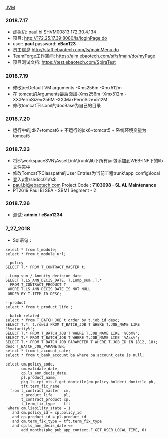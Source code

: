 [JVM](#7_27_2018)

### 2018.7.17
- 虚拟机:  paul.bi	    SHVM00813	172.30.4.134
- 项目: http://172.25.17.39:8080/ls/loginPage.do
- user:                      **paul**
   password:           **eBao123**
- 员工信息   http://staff.ebaotech.com/ls/mainMenu.do
- TeamForge工作空间:    https://alm.ebaotech.com/sf/sfmain/do/myPage 
- 项目测试文档:     https://test.ebaotech.com/SpiraTest

### 2018.7.19
- 修改jre:Default VM arguments  -Xms256m -Xmx512m
- 在 tomcat的Arguments最后面加-Xms256m -Xmx512m -XX:PermSize=256M -XX:MaxPermSize=512M
- 修改tomcat下ls.xml的docBase为自己的目录
### 2018.7.20
- 运行中的jdk7+tomcat6 + 不运行的jdk6+tomcat5 + 系统环境变量为tomcat5
### 2018.7.23
- 将E:\workspaceSVN\AssetLink\trunk\lib下所有jar包添加到WEB-INF下的lib文件夹中
- 修改Tomcat下Classpath的User Entries为当前工程trunk\app_config\local
- 登入p盘\\shdoc01\fs$
- paul.bi@ebaotech.com Project Code : **7103698 - SL AL Maintenance**
- PT2619	Paul Bi	SEA - SBM1 Segment - 2

### 2018.7.26
- 测试: **admin** / **eBao1234**

### 7_27_2018
- Sql语句：
```
select * from t_module;
select * from t_module_url;

--policy
SELECT T.* FROM T_CONTRACT_MASTER t;

--Lump sum / Annuity decision date
SELECT T.LS_ANN_DECIS_DATE, T.Lump_sum ,T.*
  FROM T_CONTRACT_PRODUCT T
 WHERE T.LS_ANN_DECIS_DATE IS NOT NULL
 ORDER BY T.ITEM_ID DESC;

--product
select * from t_product_life ;

--batch related
select * from T_BATCH_JOB t order by t.job_id desc;
SELECT T.*, t.rowid FROM T_BATCH_JOB T WHERE T.JOB_NAME LIKE '%maturity%';
SELECT T.* FROM T_BATCH_JOB T WHERE T.JOB_NAME LIKE '%Com%';
SELECT T.* FROM T_BATCH_JOB T WHERE T.JOB_NAME LIKE '%Ass%';
SELECT T.* FROM T_BATCH_JOB_PARAMETER T WHERE T.JOB_ID IN (812, 18);
desc T_BATCH_JOB_PARAMETER;
select * from t_account_cate;
select * from t_bank_account ba where ba.account_cate is null;

select cm.policy_code,
       cm.validate_date,
       cp.ls_ann_decis_date,
       pl.product_name,
       pkg_ls_rpt_mis.f_get_domicile(cm.policy_holder) domicile_ph,
       tft.term_fix_name
  from t_contract_master  cm,
       t_product_life     pl,
       t_contract_product cp,
       t_term_fix_type    tft
 where cm.liability_state = 1
   and cm.policy_id = cp.policy_id
   and cp.product_id = pl.product_id
   and cm.term_fix_type = tft.term_fix_type
   and cp.ls_ann_decis_date <=
       add_months(pkg_pub_app_context.F_GET_USER_LOCAL_TIME, 6)
```       

